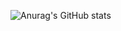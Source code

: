 ![Anurag's GitHub stats](https://github-readme-stats.vercel.app/api?username=anuraghazra&show_icons=true&theme=merko)

